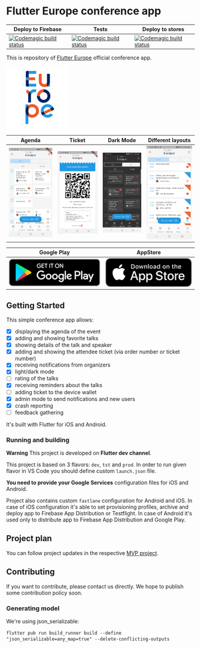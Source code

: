 # Flutter Europe conference app

| Deploy to Firebase | Tests | Deploy to stores |
|--------------------|-------|------------------|
| [![Codemagic build status](https://api.codemagic.io/apps/5dad72c1db229636b8c072a6/5dad72c1db229636b8c072a5/status_badge.svg)](https://codemagic.io/apps/5dad72c1db229636b8c072a6/5dad72c1db229636b8c072a5/latest_build) | [![Codemagic build status](https://api.codemagic.io/apps/5dad72c1db229636b8c072a6/5dad72c1db229636b8c072a5/status_badge.svg)](https://codemagic.io/apps/5dad72c1db229636b8c072a6/5dad72c1db229636b8c072a5/latest_build) | [![Codemagic build status](https://api.codemagic.io/apps/5dad72c1db229636b8c072a6/5db3500825dc3f4dd757c499/status_badge.svg)](https://codemagic.io/apps/5dad72c1db229636b8c072a6/5db3500825dc3f4dd757c499/latest_build) |

This is repository of [Flutter Europe](https://fluttereurope.dev/) official conference app.

![App Logo](docs/logo.png)

| Agenda | Ticket | Dark Mode | Different layouts |
|--------------------|-------|--------|--------|
|![Agenda screenshot](screenshots/agenda.jpg) | ![Ticket screenshot](screenshots/ticket.jpg) | ![Dark mode](screenshots/dark.jpg) | ![Different layouts](screenshots/layout.jpg) |

| Google Play | AppStore |
|---|---|
| [![Google Play](docs/play.png)]() | [![AppStore](docs/appstore.png)]() |

## Getting Started

This simple conference app allows:

- [x] displaying the agenda of the event
- [x] adding and showing favorite talks
- [x] showing details of the talk and speaker
- [x] adding and showing the attendee ticket (via order number or ticket number)
- [x] receiving notifications from organizers
- [x] light/dark mode
- [ ] rating of the talks
- [x] receiving reminders about the talks
- [ ] adding ticket to the device wallet
- [x] admin mode to send notifications and new users
- [x] crash reporting
- [ ] feedback gathering

It's built with Flutter for iOS and Android.

### Running and building

**Warning** This project is developed on **Flutter dev channel**.

This project is based on 3 flavors: `dev`, `tst` and `prod`. In order to run given flavor in VS Code you should define custom `launch.json` file.

**You need to provide your Google Services** configuration files for iOS and Android.

Project also contains custom `fastlane` configuration for Android and iOS. In case of iOS configuration it's able to set provisioning profiles, archive and deploy app to Firebase App Distribution or Testflight. In case of Android it's used only to distribute app to Firebase App Distribution and Google Play.

## Project plan

You can follow project updates in the respective [MVP project](https://github.com/FlutterEurope/conference2020/projects/1).

## Contributing

If you want to contribute, please contact us directly. We hope to publish some contribution policy soon.

### Generating model

We're using json_serializable:

```
flutter pub run build_runner build --define "json_serializable=any_map=true" --delete-conflicting-outputs
```
